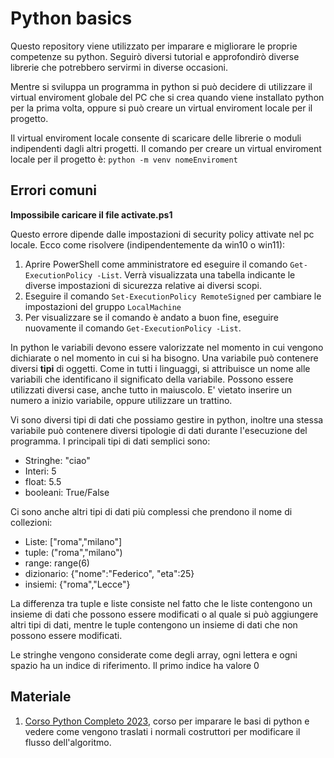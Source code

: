 # Python basics

Questo repository viene utilizzato per imparare e migliorare le proprie competenze su python. Seguirò diversi tutorial e approfondirò diverse librerie
che potrebbero servirmi in diverse occasioni.

Mentre si sviluppa un programma in python si può decidere di utilizzare il virtual enviroment globale del PC che si crea quando viene
installato python per la prima volta, oppure si può creare un virtual enviroment locale per il progetto. 

Il virtual enviroment locale consente di scaricare delle librerie o moduli indipendenti dagli altri progetti. Il comando per 
creare un virtual enviroment locale per il progetto è: ```python -m venv nomeEnviroment``` 

## Errori comuni

**Impossibile caricare il file activate.ps1**

Questo errore dipende dalle impostazioni di security policy attivate nel pc locale. Ecco come risolvere (indipendentemente da win10 o win11):
1. Aprire PowerShell come amministratore ed eseguire il comando ```Get-ExecutionPolicy -List```. Verrà visualizzata una tabella indicante le diverse impostazioni di sicurezza relative ai diversi scopi.
2. Eseguire il comando ```Set-ExecutionPolicy RemoteSigned``` per cambiare le impostazioni del gruppo ```LocalMachine```
3. Per visualizzare se il comando è andato a buon fine, eseguire nuovamente il comando ```Get-ExecutionPolicy -List```.

In python le variabili devono essere valorizzate nel momento in cui vengono dichiarate o nel momento in cui si ha bisogno. Una variabile 
può contenere diversi **tipi** di oggetti. Come in tutti i linguaggi, si attribuisce un nome alle variabili che identificano il significato della 
variabile. Possono essere utilizzati diversi case, anche tutto in maiuscolo. E' vietato inserire un numero a inizio variabile, oppure utilizzare un trattino.

Vi sono diversi tipi di dati che possiamo gestire in python, inoltre una stessa variabile può contenere diversi tipologie di dati durante l'esecuzione 
del programma. I principali tipi di dati semplici sono:

- Stringhe: "ciao"
- Interi: 5
- float: 5.5
- booleani: True/False

Ci sono anche altri tipi di dati più complessi che prendono il nome di collezioni:

- Liste: ["roma","milano"]
- tuple: ("roma","milano")
- range: range(6)
- dizionario: {"nome":"Federico", "eta":25}
- insiemi: {"roma","Lecce"}

La differenza tra tuple e liste consiste nel fatto che le liste contengono un insieme di dati che possono essere modificati o al quale si può 
aggiungere altri tipi di dati, mentre le tuple contengono un insieme di dati che non possono essere modificati.

Le stringhe vengono considerate come degli array, ogni lettera e ogni spazio ha un indice di riferimento. Il primo indice 
ha valore 0


## Materiale

1. [Corso Python Completo 2023](https://www.youtube.com/watch?v=n093-I6K_oQ&list=PLP5MAKLy8lP8FAytdm2ncZbPioA9A2SgF), corso per imparare le basi di python e vedere come vengono traslati i normali 
costruttori per modificare il flusso dell'algoritmo.